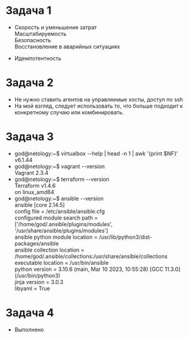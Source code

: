 # Задача 1
- Скорость и уменьшение затрат  
Масштабируемость  
Безопасность  
Восстановление в аварийных ситуациях  

- Идемпотентность

# Задача 2
- Не нужно ставить агентов на управляемые хосты, доступ по ssh
- На мой взгляд, следует использовать то, что больше подходит к конкретному случаю или комбинировать.

# Задача 3
- god@netology:~$ virtualbox --help | head -n 1 | awk '{print $NF}'  
v6.1.44 
- god@netology:~$ vagrant --version  
Vagrant 2.3.4   
- god@netology:~$ terraform --version  
Terraform v1.4.6  
on linux_amd64  
- god@netology:~$ ansible --version  
ansible [core 2.14.5]  
  config file = /etc/ansible/ansible.cfg  
  configured module search path = ['/home/god/.ansible/plugins/modules', '/usr/share/ansible/plugins/modules']  
  ansible python module location = /usr/lib/python3/dist-packages/ansible  
  ansible collection location = /home/god/.ansible/collections:/usr/share/ansible/collections  
  executable location = /usr/bin/ansible  
  python version = 3.10.6 (main, Mar 10 2023, 10:55:28) [GCC 11.3.0] (/usr/bin/python3)  
  jinja version = 3.0.3  
  libyaml = True  

# Задача 4
- Выполнено
